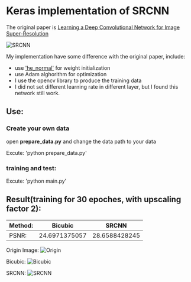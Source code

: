 # Keras implementation of SRCNN


The original paper is [Learning a Deep Convolutional Network for Image Super-Resolution](https://arxiv.org/abs/1501.00092)

![SRCNN]("./SRCNN.png")

My implementation have some difference with the original paper, include:

* use ['he_normal'](https://keras.io/initializations/) for weight initialization
* use Adam alghorithm for optimization
* I use the opencv library to produce the training data 
* I did not set different learning rate in different layer, but I found this network still work.

## Use:
### Create your own data
open **prepare_data.py** and change the data path to your data

Excute:
'python prepare_data.py'

### training and test:
Excute:
'python main.py'


## Result(training for 30 epoches, with upscaling factor 2):

|Method:| Bicubic | SRCNN |
|------|---------|-------|
|PSNR: |24.6971375057|28.6588428245|

Origin Image:
![Origin]("./butterfly_GT.bmp")

Bicubic:
![Bicubic]("./input.jpg")

SRCNN:
![SRCNN]("./pre_adam30.jpg")



